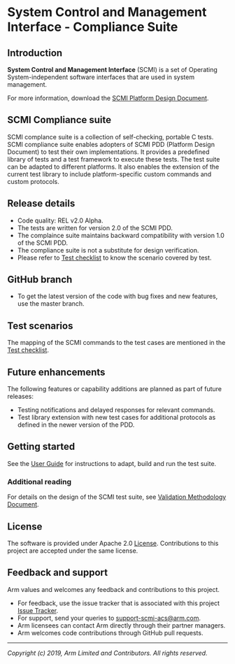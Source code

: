 # System Control and Management Interface - Compliance Suite

## Introduction
**System Control and Management Interface** (SCMI)  is a set of Operating System-independent software interfaces that are used in system management.

For more information, download the [SCMI Platform Design Document](http://infocenter.arm.com/help/topic/com.arm.doc.den0056b/DEN0056B_System_Control_and_Management_Interface_v2_0.pdf).

## SCMI Compliance suite
SCMI complance suite is a collection of self-checking, portable C tests. SCMI compliance suite enables adopters of SCMI PDD \(Platform Design Document\) to test their own implementations. It provides a predefined library of tests and a test framework to execute these tests. The test suite can be adapted to different platforms. It also enables the extension of the current test library to include platform-specific custom commands and custom protocols.

## Release details
 - Code quality: REL v2.0 Alpha.
 - The tests are written for version 2.0 of the SCMI PDD.
 - The complaince suite maintains backward compatibility with version 1.0 of the SCMI PDD.
 - The compliance suite is not a substitute for design verification.
 - Please refer to [Test checklist] to know the scenario covered by test.

## GitHub branch
  - To get the latest version of the code with bug fixes and new features, use the master branch.

## Test scenarios

The mapping of the SCMI commands to the test cases are mentioned in the [Test checklist].

## Future enhancements

The following features or capability additions are planned as part of future releases:
-   Testing notifications and delayed responses for relevant commands.
-   Test library extension with new test cases for additional protocols as defined in the newer version of the PDD.

## Getting started
See the [User Guide] for instructions to adapt, build and run the test suite.

### Additional reading
For details on the design of the SCMI test suite, see [Validation Methodology Document].

## License
The software is provided under Apache 2.0 [License]. Contributions to this project are accepted under the same license.

## Feedback and support
Arm values and welcomes any feedback and contributions to this project.

*   For feedback, use the issue tracker that is associated with this project [Issue Tracker](https://github.com/ARM-software/scmi-tests/issues).
*   For support, send your queries to [support-scmi-acs@arm.com](mailto:support-scmi-acs@arm.com).
*   Arm licensees can contact Arm directly through their partner managers.
*   Arm welcomes code contributions through GitHub pull requests.


- - - - - - - - - - - - - - - - - - - -

_Copyright (c) 2019, Arm Limited and Contributors. All rights reserved._

[User Guide]:			./docs/user_guide.md "SCMI Test Suite User Guide"
[Validation Methodology Document]:		./docs/Arm_SCMI_Validation_Methodology.pdf "SCMI Test Suite Design"
[Test checklist]:		./docs/scmi_testlist.md "SCMI Test Specification"
[License]:		./LICENSE.md "License"
